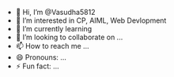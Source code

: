 - 👋 Hi, I’m @Vasudha5812
- 👀 I’m interested in CP, AIML, Web Devlopment
- 🌱 I’m currently learning 
- 💞️ I’m looking to collaborate on ...
- 📫 How to reach me ...
- 😄 Pronouns: ...
- ⚡ Fun fact: ...

<!---
Vasudha5812/Vasudha5812 is a ✨ special ✨ repository because its `README.md` (this file) appears on your GitHub profile.
You can click the Preview link to take a look at your changes.
--->
